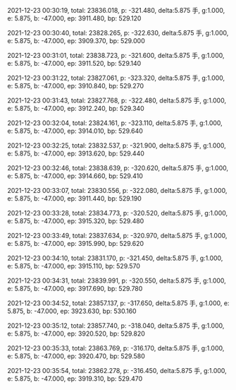 2021-12-23 00:30:19, total: 23836.018, p: -321.480, delta:5.875 手, g:1.000, e: 5.875, b: -47.000, ep: 3911.480, bp: 529.120

2021-12-23 00:30:40, total: 23828.265, p: -322.630, delta:5.875 手, g:1.000, e: 5.875, b: -47.000, ep: 3909.370, bp: 529.000

2021-12-23 00:31:01, total: 23838.723, p: -321.600, delta:5.875 手, g:1.000, e: 5.875, b: -47.000, ep: 3911.520, bp: 529.140

2021-12-23 00:31:22, total: 23827.061, p: -323.320, delta:5.875 手, g:1.000, e: 5.875, b: -47.000, ep: 3910.840, bp: 529.270

2021-12-23 00:31:43, total: 23827.768, p: -322.480, delta:5.875 手, g:1.000, e: 5.875, b: -47.000, ep: 3912.240, bp: 529.340

2021-12-23 00:32:04, total: 23824.161, p: -323.110, delta:5.875 手, g:1.000, e: 5.875, b: -47.000, ep: 3914.010, bp: 529.640

2021-12-23 00:32:25, total: 23832.537, p: -321.900, delta:5.875 手, g:1.000, e: 5.875, b: -47.000, ep: 3913.620, bp: 529.440

2021-12-23 00:32:46, total: 23838.639, p: -320.620, delta:5.875 手, g:1.000, e: 5.875, b: -47.000, ep: 3914.660, bp: 529.410

2021-12-23 00:33:07, total: 23830.556, p: -322.080, delta:5.875 手, g:1.000, e: 5.875, b: -47.000, ep: 3911.440, bp: 529.190

2021-12-23 00:33:28, total: 23834.773, p: -320.520, delta:5.875 手, g:1.000, e: 5.875, b: -47.000, ep: 3915.320, bp: 529.480

2021-12-23 00:33:49, total: 23837.634, p: -320.970, delta:5.875 手, g:1.000, e: 5.875, b: -47.000, ep: 3915.990, bp: 529.620

2021-12-23 00:34:10, total: 23831.170, p: -321.450, delta:5.875 手, g:1.000, e: 5.875, b: -47.000, ep: 3915.110, bp: 529.570

2021-12-23 00:34:31, total: 23839.991, p: -320.550, delta:5.875 手, g:1.000, e: 5.875, b: -47.000, ep: 3917.690, bp: 529.780

2021-12-23 00:34:52, total: 23857.137, p: -317.650, delta:5.875 手, g:1.000, e: 5.875, b: -47.000, ep: 3923.630, bp: 530.160

2021-12-23 00:35:12, total: 23857.740, p: -318.040, delta:5.875 手, g:1.000, e: 5.875, b: -47.000, ep: 3920.520, bp: 529.820

2021-12-23 00:35:33, total: 23863.769, p: -316.170, delta:5.875 手, g:1.000, e: 5.875, b: -47.000, ep: 3920.470, bp: 529.580

2021-12-23 00:35:54, total: 23862.278, p: -316.450, delta:5.875 手, g:1.000, e: 5.875, b: -47.000, ep: 3919.310, bp: 529.470